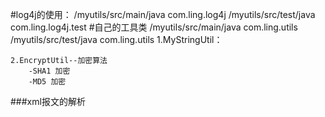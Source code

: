 #log4j的使用：
	/myutils/src/main/java  com.ling.log4j
	/myutils/src/test/java  com.ling.log4j.test
#自己的工具类
	/myutils/src/main/java  com.ling.utils
	/myutils/src/test/java  com.ling.utils
	1.MyStringUtil：
		
	2.EncryptUtil--加密算法
		-SHA1 加密
		-MD5 加密
###xml报文的解析